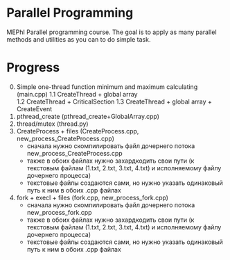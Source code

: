 # Parallel Programming

MEPhI Parallel programming course.
The goal is to apply as many parallel methods and utilities as you can to do simple task.

# Progress

0.   Simple one-thread function minimum and maximum calculating (main.cpp)
1.1   CreateThread + global array  
1.2   CreateThread + CriticalSection
1.3   CreateThread + global array + CreateEvent
2.   pthread_create (pthread_create+GlobalArray.cpp)
3.   thread/mutex (thread.py)
4.   CreateProcess + files (CreateProcess.cpp, new_process_CreateProcess.cpp)
      - сначала нужно скомпилировать файл дочернего потока new_process_CreateProcess.cpp
      - также в обоих файлах нужно захардкодить свои пути (к текстовым файлам (1.txt, 2.txt, 3.txt, 4.txt) и исполняемому файлу дочернего процесса)
      - текстовые файлы создаются сами, но нужно указать одинаковый путь к ним в обоих .cpp файлах
5.   fork + execl + files (fork.cpp, new_process_fork.cpp)
      - сначала нужно скомпилировать файл дочернего потока new_process_fork.cpp
      - также в обоих файлах нужно захардкодить свои пути (к текстовым файлам (1.txt, 2.txt, 3.txt, 4.txt) и исполняемому файлу дочернего процесса)
      - текстовые файлы создаются сами, но нужно указать одинаковый путь к ним в обоих .cpp файлах
